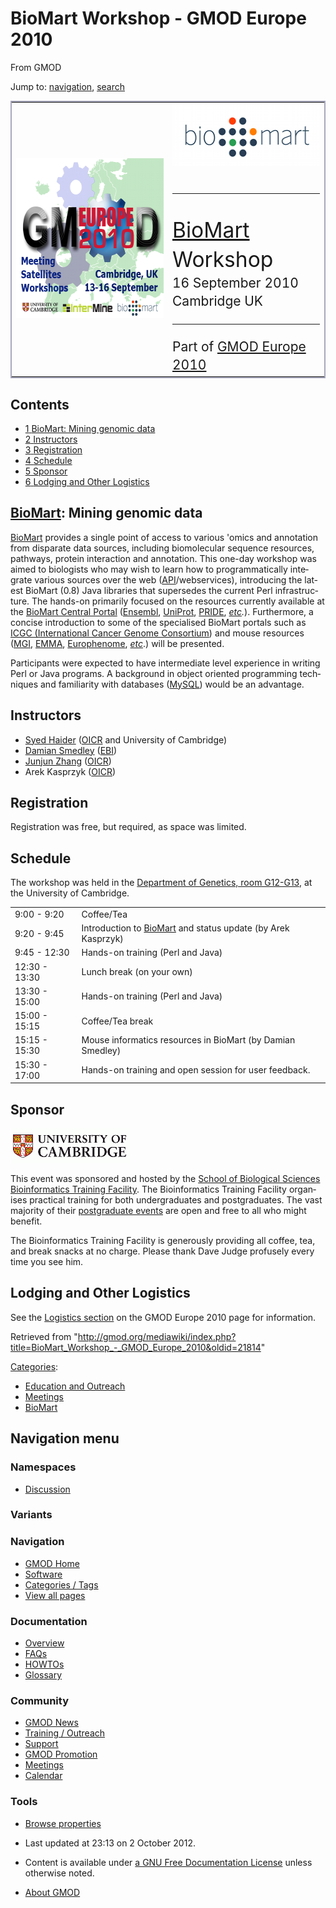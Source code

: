 <div id="mw-page-base" class="noprint">

</div>

<div id="mw-head-base" class="noprint">

</div>

<div id="content" class="mw-body" role="main">

<span id="top"></span>

<div id="mw-js-message" style="display:none;">

</div>



# <span dir="auto">BioMart Workshop - GMOD Europe 2010</span>

<div id="bodyContent">

<div id="siteSub">

From GMOD

</div>

<div id="contentSub">

</div>

<div id="jump-to-nav" class="mw-jump">

Jump to: [navigation](#mw-navigation), [search](#p-search)

</div>

<div id="mw-content-text" class="mw-content-ltr" lang="en" dir="ltr">

<div class="C">

<table style="vertical-align: middle; border: 2px solid #A6A6BC"
data-cellpadding="10">
<colgroup>
<col style="width: 50%" />
<col style="width: 50%" />
</colgroup>
<tbody>
<tr class="odd">
<td><a href="GMOD_Europe_2010" title="GMOD Europe 2010"><img
src="../mediawiki/images/d/d6/GMOD2010Europe300.png" width="300"
height="256" alt="GMOD Europe 2010" /></a></td>
<td><div style="font-size: 240%; line-height: 140%">
<a href="BioMart" title="BioMart"><img
src="../mediawiki/images/a/a4/Biomart250.png" width="250" height="99"
alt="BioMart" /></a>
<hr />
<a href="BioMart" title="BioMart">BioMart</a> Workshop
</div>
<div style="font-size: 150%; line-height: 140%">
16 September 2010<br />
Cambridge UK
<hr />
Part of <a href="GMOD_Europe_2010" title="GMOD Europe 2010">GMOD Europe
2010</a>
</div></td>
</tr>
</tbody>
</table>

</div>

  

<div id="toc" class="toc">

<div id="toctitle">

## Contents

</div>

- [<span class="tocnumber">1</span> <span class="toctext">BioMart:
  Mining genomic data</span>](#BioMart:_Mining_genomic_data)
- [<span class="tocnumber">2</span>
  <span class="toctext">Instructors</span>](#Instructors)
- [<span class="tocnumber">3</span>
  <span class="toctext">Registration</span>](#Registration)
- [<span class="tocnumber">4</span>
  <span class="toctext">Schedule</span>](#Schedule)
- [<span class="tocnumber">5</span>
  <span class="toctext">Sponsor</span>](#Sponsor)
- [<span class="tocnumber">6</span> <span class="toctext">Lodging and
  Other Logistics</span>](#Lodging_and_Other_Logistics)

</div>

## <span id="BioMart:_Mining_genomic_data" class="mw-headline">[BioMart](BioMart "BioMart"): Mining genomic data</span>

[BioMart](BioMart "BioMart") provides a single point of access to
various 'omics and annotation from disparate data sources, including
biomolecular sequence resources, pathways, protein interaction and
annotation. This one-day workshop was aimed to biologists who may wish
to learn how to programmatically integrate various sources over the web
([API](Glossary#API "Glossary")/webservices), introducing the latest
BioMart (0.8) Java libraries that supersedes the current Perl
infrastructure. The hands-on primarily focused on the resources
currently available at the
<a href="http://www.biomart.org/biomart/martview" class="external text"
rel="nofollow">BioMart Central Portal</a>
(<a href="http://www.ensembl.org/biomart/martview" class="external text"
rel="nofollow">Ensembl</a>,
<a href="http://www.ebi.ac.uk/uniprot/biomart/martview"
class="external text" rel="nofollow">UniProt</a>,
<a href="http://www.ebi.ac.uk/pride/prideMart.do" class="external text"
rel="nofollow">PRIDE</a>,
*<a href="http://www.biomart.org/" class="external text"
rel="nofollow">etc</a>.*). Furthermore, a concise introduction to some
of the specialised BioMart portals such as
<a href="http://dcc.icgc.org/" class="external text" rel="nofollow">ICGC
(International Cancer Genome Consortium</a>) and mouse resources
(<a href="http://biomart.informatics.jax.org/biomart/martview"
class="external text" rel="nofollow">MGI</a>,
<a href="http://www.emmanet.org/" class="external text"
rel="nofollow">EMMA</a>,
<a href="http://www.europhenome.org/biomart.php" class="external text"
rel="nofollow">Europhenome</a>,
<a href="http://www.biomart.org/" class="external text"
rel="nofollow"><em>etc</em></a>.) will be presented.

Participants were expected to have intermediate level experience in
writing Perl or Java programs. A background in object oriented
programming techniques and familiarity with databases
([MySQL](MySQL "MySQL")) would be an advantage.

## <span id="Instructors" class="mw-headline">Instructors</span>

- [Syed Haider](User:SyedHaider "User:SyedHaider")
  (<a href="http://oicr.on.ca" class="external text"
  rel="nofollow">OICR</a> and University of Cambridge)
- <a href="http://www.ebi.ac.uk/~damian" class="external text"
  rel="nofollow">Damian Smedley</a>
  (<a href="http://www.ebi.ac.uk/" class="external text"
  rel="nofollow">EBI</a>)
- [Junjun Zhang](User:Junjun "User:Junjun")
  (<a href="http://oicr.on.ca" class="external text"
  rel="nofollow">OICR</a>)
- Arek Kasprzyk (<a href="http://oicr.on.ca" class="external text"
  rel="nofollow">OICR</a>)

## <span id="Registration" class="mw-headline">Registration</span>

Registration was free, but required, as space was limited.

## <span id="Schedule" class="mw-headline">Schedule</span>

The workshop was held in the <a
href="http://www.cam.ac.uk/map/v4/drawmap.cgi?mp=down;xx=183;yy=216;mt=c"
class="external text" rel="nofollow">Department of Genetics, room
G12-G13</a>, at the University of Cambridge.

|  |  |
|----|----|
| 9:00 - 9:20 | Coffee/Tea |
| 9:20 - 9:45 | Introduction to [BioMart](BioMart "BioMart") and status update (by Arek Kasprzyk) |
| 9:45 - 12:30 | Hands-on training (Perl and Java) |
| 12:30 - 13:30 | Lunch break (on your own) |
| 13:30 - 15:00 | Hands-on training (Perl and Java) |
| 15:00 - 15:15 | Coffee/Tea break |
| 15:15 - 15:30 | Mouse informatics resources in BioMart (by Damian Smedley) |
| 15:30 - 17:00 | Hands-on training and open session for user feedback. |

## <span id="Sponsor" class="mw-headline">Sponsor</span>

<div class="floatright">

<a
href="http://www.biomed.cam.ac.uk/gradschool/skills/bioinformatics.html"
rel="nofollow"
title="School of Biological Sciences Bioinformatics Training Facility"><img
src="../mediawiki/images/thumb/9/91/CambridgeWide.gif/190px-CambridgeWide.gif"
srcset="../mediawiki/images/thumb/9/91/CambridgeWide.gif/285px-CambridgeWide.gif 1.5x, ../mediawiki/images/thumb/9/91/CambridgeWide.gif/380px-CambridgeWide.gif 2x"
width="190" height="55"
alt="School of Biological Sciences Bioinformatics Training Facility" /></a>

</div>

This event was sponsored and hosted by the <a
href="http://www.biomed.cam.ac.uk/gradschool/skills/bioinformatics.html"
class="external text" rel="nofollow">School of Biological Sciences
Bioinformatics Training Facility</a>. The Bioinformatics Training
Facility organises practical training for both undergraduates and
postgraduates. The vast majority of their <a
href="http://www.biomed.cam.ac.uk/gradschool/skills/bioinformatics.html"
class="external text" rel="nofollow">postgraduate events</a> are open
and free to all who might benefit.

The Bioinformatics Training Facility is generously providing all coffee,
tea, and break snacks at no charge. Please thank Dave Judge profusely
every time you see him.

## <span id="Lodging_and_Other_Logistics" class="mw-headline">Lodging and Other Logistics</span>

See the [Logistics
section](GMOD_Europe_2010#Logistics "GMOD Europe 2010") on the GMOD
Europe 2010 page for information.

</div>

<div class="printfooter">

Retrieved from
"<http://gmod.org/mediawiki/index.php?title=BioMart_Workshop_-_GMOD_Europe_2010&oldid=21814>"

</div>

<div id="catlinks" class="catlinks">

<div id="mw-normal-catlinks" class="mw-normal-catlinks">

[Categories](Special:Categories "Special:Categories"):

- [Education and
  Outreach](Category:Education_and_Outreach "Category:Education and Outreach")
- [Meetings](Category:Meetings "Category:Meetings")
- [BioMart](Category:BioMart "Category:BioMart")

</div>

</div>

<div class="visualClear">

</div>

</div>

</div>

<div id="mw-navigation">

## Navigation menu

<div id="mw-head">



<div id="left-navigation">

<div id="p-namespaces" class="vectorTabs" role="navigation"
aria-labelledby="p-namespaces-label">

### Namespaces


- <span id="ca-talk"><a
  href="http://gmod.org/mediawiki/index.php?title=Talk:BioMart_Workshop_-_GMOD_Europe_2010&amp;action=edit&amp;redlink=1"
  accesskey="t"
  title="Discussion about the content page [t]">Discussion</a></span>

</div>

<div id="p-variants" class="vectorMenu emptyPortlet" role="navigation"
aria-labelledby="p-variants-label">

### 

### Variants[](#)

<div class="menu">

</div>

</div>

</div>





</div>

</div>

</div>

<div id="mw-panel">

<div id="p-logo" role="banner">

<a href="Main_Page"
style="background-image: url(../images/GMOD-cogs.png);"
title="Visit the main page"></a>

</div>

<div id="p-Navigation" class="portal" role="navigation"
aria-labelledby="p-Navigation-label">

### Navigation

<div class="body">

- <span id="n-GMOD-Home">[GMOD Home](Main_Page)</span>
- <span id="n-Software">[Software](GMOD_Components)</span>
- <span id="n-Categories-.2F-Tags">[Categories /
  Tags](Categories)</span>
- <span id="n-View-all-pages">[View all pages](Special:AllPages)</span>

</div>

</div>

<div id="p-Documentation" class="portal" role="navigation"
aria-labelledby="p-Documentation-label">

### Documentation

<div class="body">

- <span id="n-Overview">[Overview](Overview)</span>
- <span id="n-FAQs">[FAQs](Category:FAQ)</span>
- <span id="n-HOWTOs">[HOWTOs](Category:HOWTO)</span>
- <span id="n-Glossary">[Glossary](Glossary)</span>

</div>

</div>

<div id="p-Community" class="portal" role="navigation"
aria-labelledby="p-Community-label">

### Community

<div class="body">

- <span id="n-GMOD-News">[GMOD News](GMOD_News)</span>
- <span id="n-Training-.2F-Outreach">[Training /
  Outreach](Training_and_Outreach)</span>
- <span id="n-Support">[Support](Support)</span>
- <span id="n-GMOD-Promotion">[GMOD Promotion](GMOD_Promotion)</span>
- <span id="n-Meetings">[Meetings](Meetings)</span>
- <span id="n-Calendar">[Calendar](Calendar)</span>

</div>

</div>

<div id="p-tb" class="portal" role="navigation"
aria-labelledby="p-tb-label">

### Tools

<div class="body">


- <span id="t-smwbrowselink"><a href="Special:Browse/BioMart_Workshop_-2D_GMOD_Europe_2010"
  rel="smw-browse">Browse properties</a></span>


</div>

</div>

</div>

</div>

<div id="footer" role="contentinfo">

- <span id="footer-info-lastmod">Last updated at 23:13 on 2 October
  2012.</span>
<!-- - <span id="footer-info-viewcount">79,763 page views.</span> -->
- <span id="footer-info-copyright">Content is available under
  <a href="http://www.gnu.org/licenses/fdl-1.3.html" class="external"
  rel="nofollow">a GNU Free Documentation License</a> unless otherwise
  noted.</span>

<!-- -->

- <span id="footer-places-about">[About
  GMOD](GMOD:About "GMOD:About")</span>

<!-- -->






</div>
